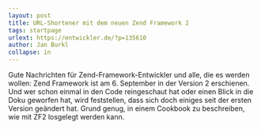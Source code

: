 ```yaml
---
layout: post
title: URL-Shortener mit dem neuen Zend Framework 2
tags: startpage
urlext: https://entwickler.de/?p=135610
author: Jan Burkl
collapse: in
---
```

Gute Nachrichten für Zend-Framework-Entwickler und alle, die es werden wollen: Zend Framework ist am 6. September in der Version 2 erschienen. Und wer schon einmal in den Code reingeschaut hat oder einen Blick in die Doku geworfen hat, wird feststellen, dass sich doch einiges seit der ersten Version geändert hat. Grund genug, in einem Cookbook zu beschreiben, wie mit ZF2 losgelegt werden kann.
